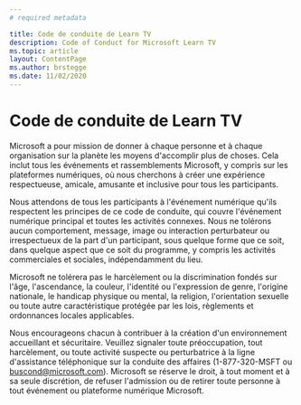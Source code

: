 ```yaml
---
# required metadata

title: Code de conduite de Learn TV
description: Code of Conduct for Microsoft Learn TV
ms.topic: article
layout: ContentPage
ms.author: brstegge
ms.date: 11/02/2020
---
```


# **Code de conduite de Learn TV**

Microsoft a pour mission de donner à chaque personne et à chaque organisation sur la planète les moyens d'accomplir plus de choses. Cela inclut tous les événements et rassemblements Microsoft, y compris sur les plateformes numériques, où nous cherchons à créer une expérience respectueuse, amicale, amusante et inclusive pour tous les participants.

Nous attendons de tous les participants à l'événement numérique qu'ils respectent les principes de ce code de conduite, qui couvre l'événement numérique principal et toutes les activités connexes. Nous ne tolérons aucun comportement, message, image ou interaction perturbateur ou irrespectueux de la part d'un participant, sous quelque forme que ce soit, dans quelque aspect que ce soit du programme, y compris les activités commerciales et sociales, indépendamment du lieu.

Microsoft ne tolérera pas le harcèlement ou la discrimination fondés sur l'âge, l'ascendance, la couleur, l'identité ou l'expression de genre, l'origine nationale, le handicap physique ou mental, la religion, l'orientation sexuelle ou toute autre caractéristique protégée par les lois, règlements et ordonnances locales applicables.

Nous encourageons chacun à contribuer à la création d'un environnement accueillant et sécuritaire. Veuillez signaler toute préoccupation, tout harcèlement, ou toute activité suspecte ou perturbatrice à la ligne d'assistance téléphonique sur la conduite des affaires (1-877-320-MSFT ou buscond@microsoft.com). Microsoft se réserve le droit, à tout moment et à sa seule discrétion, de refuser l'admission ou de retirer toute personne à tout événement ou plateforme numérique Microsoft.
